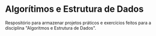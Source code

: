 # Algorítimos e Estrutura de Dados

Respositório para armazenar projetos práticos e exercícios feitos para a disciplina "Algoritmos e Estrutura de Dados".